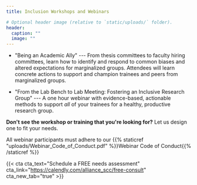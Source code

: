 ```yaml
---
title: Inclusion Workshops and Webinars

# Optional header image (relative to `static/uploads/` folder).
header:
  caption: ""
  image: ""
---
```


* "Being an Academic Ally" --- From thesis committees to faculty hiring committees, learn how to identify and respond to common biases and altered expectations for marginalized groups. Attendees will learn concrete actions to support and champion trainees and peers from marginalized groups.

* "From the Lab Bench to Lab Meeting: Fostering an Inclusive Research Group" --- A one hour webinar with evidence-based, actionable methods to support _all_ of your trainees for a healthy, productive research group.
	
**Don't see the workshop or training that you're looking for?** Let us design one to fit your needs.

All webinar participants must adhere to our {{% staticref "uploads/Webinar_Code_of_Conduct.pdf" %}}Webinar Code of Conduct{{% /staticref %}}

{{< cta cta_text="Schedule a FREE needs assessment" cta_link="https://calendly.com/alliance_scc/free-consult" cta_new_tab="true" >}}
